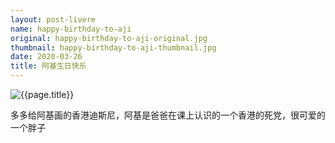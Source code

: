 ```yaml
---
layout: post-livere
name: happy-birthday-to-aji
original: happy-birthday-to-aji-original.jpg
thumbnail: happy-birthday-to-aji-thumbnail.jpg
date: 2020-03-26
title: 阿基生日快乐
---
```


![{{page.title}}](/gallery/paintings/{{page.original}})

多多给阿基画的香港迪斯尼，阿基是爸爸在课上认识的一个香港的死党，很可爱的一个胖子
